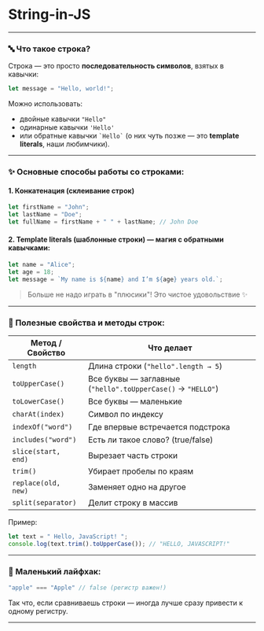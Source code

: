 # String-in-JS
---

### 🔤 Что такое строка?
Строка — это просто **последовательность символов**, взятых в кавычки:
```js
let message = "Hello, world!";
```
Можно использовать:
- двойные кавычки `"Hello"`
- одинарные кавычки `'Hello'`
- или обратные кавычки `` `Hello` `` (о них чуть позже — это **template literals**, наши любимчики).

---

### ✨ Основные способы работы со строками:

#### 1. **Конкатенация** (склеивание строк)
```js
let firstName = "John";
let lastName = "Doe";
let fullName = firstName + " " + lastName; // John Doe
```

#### 2. **Template literals (шаблонные строки)** — магия с обратными кавычками:
```js
let name = "Alice";
let age = 18;
let message = `My name is ${name} and I’m ${age} years old.`;
```
> Больше не надо играть в "плюсики"! Это чистое удовольствие ✨

---

### 📐 Полезные свойства и методы строк:
| Метод / Свойство         | Что делает                                                 |
|--------------------------|-------------------------------------------------------------|
| `length`                 | Длина строки (`"hello".length → 5`)                         |
| `toUpperCase()`          | Все буквы — заглавные (`"hello".toUpperCase()` → `"HELLO"`)|
| `toLowerCase()`          | Все буквы — маленькие                                      |
| `charAt(index)`          | Символ по индексу                                          |
| `indexOf("word")`        | Где впервые встречается подстрока                         |
| `includes("word")`       | Есть ли такое слово? (true/false)                         |
| `slice(start, end)`      | Вырезает часть строки                                      |
| `trim()`                 | Убирает пробелы по краям                                   |
| `replace(old, new)`      | Заменяет одно на другое                                    |
| `split(separator)`       | Делит строку в массив                                       |

Пример:
```js
let text = " Hello, JavaScript! ";
console.log(text.trim().toUpperCase()); // "HELLO, JAVASCRIPT!"
```

---

### 🧠 Маленький лайфхак:
```js
"apple" === "Apple" // false (регистр важен!)
```
Так что, если сравниваешь строки — иногда лучше сразу привести к одному регистру.

---

